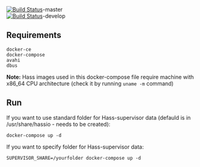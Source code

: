 [![Build Status](https://travis-ci.org/MonolithProjects/hassio_docker-compose.svg?branch=master)](https://travis-ci.org/MonolithProjects/hassio_docker-compose)-master  
[![Build Status](https://travis-ci.org/MonolithProjects/hassio_docker-compose.svg?branch=develop)](https://travis-ci.org/MonolithProjects/hassio_docker-compose)-develop  


## Requirements
```
docker-ce
docker-compose
avahi
dbus
```
**Note:** Hass images used in this docker-compose file require machine with x86_64 CPU architecture (check it by running `uname -m` command)


## Run
If you want to use standard folder for Hass-supervisor data (defauld is in /usr/share/hassio - needs to be created):
```
docker-compose up -d
```

If you want to specify folder for Hass-supervisor data:
```
SUPERVISOR_SHARE=/yourfolder docker-compose up -d
```
